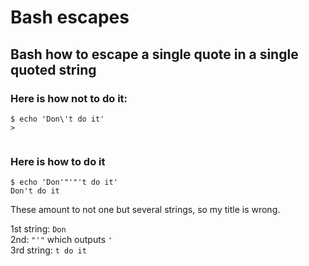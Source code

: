 # Bash escapes

## Bash how to escape a single quote in a single quoted string

### Here is how not to do it:

```text
$ echo 'Don\'t do it'
>
 
```

### Here is how to do it

```text
$ echo 'Don'"'"'t do it'
Don't do it
```

These amount to not one but several strings, so my title is wrong.

1st string: `Don`  
2nd: `"'"` which outputs `'`  
3rd string: `t do it`
